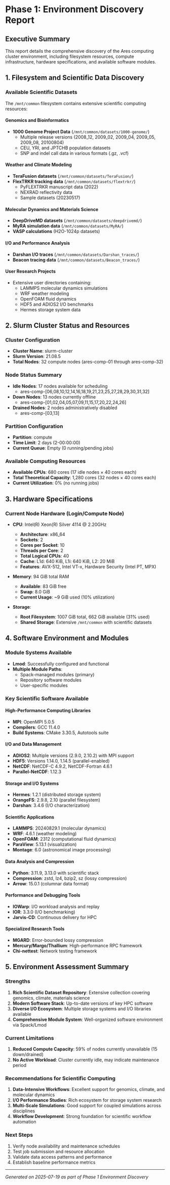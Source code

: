 # Phase 1: Environment Discovery Report

## Executive Summary
This report details the comprehensive discovery of the Ares computing cluster environment, including filesystem resources, compute infrastructure, hardware specifications, and available software modules.

## 1. Filesystem and Scientific Data Discovery

### Available Scientific Datasets
The `/mnt/common` filesystem contains extensive scientific computing resources:

#### Genomics and Bioinformatics
- **1000 Genome Project Data** (`/mnt/common/datasets/1000-genome/`)
  - Multiple release versions (2008_12, 2009_02, 2009_04, 2009_05, 2009_08, 20100804)
  - CEU, YRI, and JPTCHB population datasets
  - SNP and indel call data in various formats (.gz, .vcf)

#### Weather and Climate Modeling
- **TeraFusion datasets** (`/mnt/common/datasets/TeraFusion/`)
- **FlexTRKR tracking data** (`/mnt/common/datasets/flextrkr/`)
  - PyFLEXTRKR manuscript data (2022)
  - NEXRAD reflectivity data
  - Sample datasets (20230517)

#### Molecular Dynamics and Materials Science
- **DeepDriveMD datasets** (`/mnt/common/datasets/deepdrivemd/`)
- **MyRA simulation data** (`/mnt/common/datasets/MyRA/`)
- **VASP calculations** (H2O-1024p datasets)

#### I/O and Performance Analysis
- **Darshan I/O traces** (`/mnt/common/datasets/Darshan_traces/`)
- **Beacon tracing data** (`/mnt/common/datasets/Beacon_traces/`)

#### User Research Projects
- Extensive user directories containing:
  - LAMMPS molecular dynamics simulations
  - WRF weather modeling
  - OpenFOAM fluid dynamics
  - HDF5 and ADIOS2 I/O benchmarks
  - Hermes storage system data

## 2. Slurm Cluster Status and Resources

### Cluster Configuration
- **Cluster Name**: slurm-cluster
- **Slurm Version**: 21.08.5
- **Total Nodes**: 32 compute nodes (ares-comp-01 through ares-comp-32)

### Node Status Summary
- **Idle Nodes**: 17 nodes available for scheduling
  - ares-comp-[06,08,10,12,14,16,18,19,21,23,25,27,28,29,30,31,32]
- **Down Nodes**: 13 nodes currently offline
  - ares-comp-[01,02,04,05,07,09,11,15,17,20,22,24,26]
- **Drained Nodes**: 2 nodes administratively disabled
  - ares-comp-[03,13]

### Partition Configuration
- **Partition**: compute
- **Time Limit**: 2 days (2-00:00:00)
- **Current Queue**: Empty (0 running/pending jobs)

### Available Computing Resources
- **Available CPUs**: 680 cores (17 idle nodes × 40 cores each)
- **Total Theoretical Capacity**: 1,280 cores (32 nodes × 40 cores each)
- **Current Utilization**: 0% (no running jobs)

## 3. Hardware Specifications

### Current Node Hardware (Login/Compute Node)
- **CPU**: Intel(R) Xeon(R) Silver 4114 @ 2.20GHz
  - **Architecture**: x86_64
  - **Sockets**: 2
  - **Cores per Socket**: 10
  - **Threads per Core**: 2
  - **Total Logical CPUs**: 40
  - **Cache**: L1d: 640 KiB, L1i: 640 KiB, L2: 20 MiB
  - **Features**: AVX-512, Intel VT-x, Hardware Security (Intel PT, MPX)

- **Memory**: 94 GiB total RAM
  - **Available**: 83 GiB free
  - **Swap**: 8.0 GiB
  - **Current Usage**: ~9 GiB used (10% utilization)

- **Storage**: 
  - **Root Filesystem**: 1007 GiB total, 662 GiB available (31% used)
  - **Shared Storage**: Extensive `/mnt/common` with scientific datasets

## 4. Software Environment and Modules

### Module Systems Available
- **Lmod**: Successfully configured and functional
- **Multiple Module Paths**:
  - Spack-managed modules (primary)
  - Repository software modules
  - User-specific modules

### Key Scientific Software Available

#### High-Performance Computing Libraries
- **MPI**: OpenMPI 5.0.5
- **Compilers**: GCC 11.4.0
- **Build Systems**: CMake 3.30.5, Autotools suite

#### I/O and Data Management
- **ADIOS2**: Multiple versions (2.9.0, 2.10.2) with MPI support
- **HDF5**: Versions 1.14.0, 1.14.5 (parallel-enabled)
- **NetCDF**: NetCDF-C 4.9.2, NetCDF-Fortran 4.6.1
- **Parallel-NetCDF**: 1.12.3

#### Storage and I/O Systems
- **Hermes**: 1.2.1 (distributed storage system)
- **OrangeFS**: 2.9.8, 2.10 (parallel filesystem)
- **Darshan**: 3.4.6 (I/O characterization)

#### Scientific Applications
- **LAMMPS**: 20240829.1 (molecular dynamics)
- **WRF**: 4.6.1 (weather modeling)
- **OpenFOAM**: 2312 (computational fluid dynamics)
- **ParaView**: 5.13.1 (visualization)
- **Montage**: 6.0 (astronomical image processing)

#### Data Analysis and Compression
- **Python**: 3.11.9, 3.13.0 with scientific stack
- **Compression**: zstd, lz4, bzip2, sz (lossy compression)
- **Arrow**: 15.0.1 (columnar data format)

#### Performance and Debugging Tools
- **IOWarp**: I/O workload analysis and replay
- **IOR**: 3.3.0 (I/O benchmarking)
- **Jarvis-CD**: Continuous delivery for HPC

#### Specialized Research Tools
- **MGARD**: Error-bounded lossy compression
- **Mercury/Margo/Thallium**: High-performance RPC framework
- **Chi-nettest**: Network testing framework

## 5. Environment Assessment Summary

### Strengths
1. **Rich Scientific Dataset Repository**: Extensive collection covering genomics, climate, materials science
2. **Modern Software Stack**: Up-to-date versions of key HPC software
3. **Diverse I/O Ecosystem**: Multiple storage systems and I/O libraries available
4. **Comprehensive Module System**: Well-organized software environment via Spack/Lmod

### Current Limitations
1. **Reduced Compute Capacity**: 59% of nodes currently unavailable (15 down/drained)
2. **No Active Workload**: Cluster currently idle, may indicate maintenance period

### Recommendations for Scientific Computing
1. **Data-Intensive Workflows**: Excellent support for genomics, climate, and molecular dynamics
2. **I/O Performance Studies**: Rich ecosystem for storage system research
3. **Multi-Scale Simulations**: Good support for coupled simulations across disciplines
4. **Workflow Development**: Strong foundation for scientific workflow automation

### Next Steps
1. Verify node availability and maintenance schedules
2. Test job submission and resource allocation
3. Validate data access patterns and performance
4. Establish baseline performance metrics

---
*Generated on 2025-07-19 as part of Phase 1 Environment Discovery*
